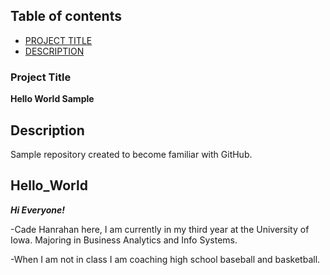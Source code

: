 ## Table of contents

- [PROJECT TITLE](#Project-Title)
- [DESCRIPTION](#Description)

### Project Title

**Hello World Sample**

## Description
Sample repository created to become familiar with GitHub.

## Hello_World

***Hi Everyone!***

-Cade Hanrahan here, I am currently in my third year at the University of Iowa. Majoring in Business Analytics and Info Systems.

-When I am not in class I am coaching high school baseball and basketball.
